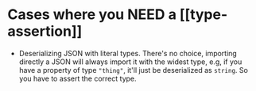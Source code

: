 # Cases where you NEED a [[type-assertion]]
* Deserializing JSON with literal types. There's no choice, importing directly a JSON will always import it with the widest type, e.g, if you have a property of type `"thing"`, it'll just be deserialized as `string`. So you have to assert the correct type.
